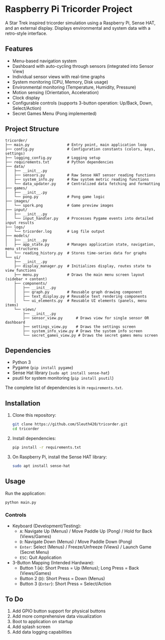 # Raspberry Pi Tricorder Project

A Star Trek inspired tricorder simulation using a Raspberry Pi, Sense HAT, and an external display. Displays environmental and system data with a retro-style interface.

## Features

* Menu-based navigation system
* Dashboard with auto-cycling through sensors (integrated into Sensor View)
* Individual sensor views with real-time graphs
* System monitoring (CPU, Memory, Disk usage)
* Environmental monitoring (Temperature, Humidity, Pressure)
* Motion sensing (Orientation, Acceleration)
* Clock display
* Configurable controls (supports 3-button operation: Up/Back, Down, Select/Action)
* Secret Games Menu (Pong implemented)

## Project Structure

```
tricorder/
├── main.py                 # Entry point, main application loop
├── config.py               # Configuration constants (colors, keys, settings)
├── logging_config.py       # Logging setup
├── requirements.txt        # Python dependencies
├── data/
│   ├── __init__.py
│   ├── sensors.py          # Raw Sense HAT sensor reading functions
│   ├── system_info.py      # Raw system metric reading functions
│   └── data_updater.py     # Centralized data fetching and formatting
├── games/
│   ├── __init__.py
│   └── pong.py             # Pong game logic
├── images/
│   └── spork.png           # Game preview images
├── input/
│   ├── __init__.py
│   └── input_handler.py    # Processes Pygame events into detailed input results
├── logs/
│   └── tricorder.log       # Log file output
├── models/
│   ├── __init__.py
│   ├── app_state.py        # Manages application state, navigation, menu structures
│   └── reading_history.py  # Stores time-series data for graphs
└── ui/
    ├── __init__.py
    ├── display_manager.py  # Initializes display, routes state to view functions
    ├── menu.py             # Draws the main menu screen layout (sidebar + content)
    ├── components/
    │   ├── __init__.py
    │   ├── graph.py        # Reusable graph drawing component
    │   ├── text_display.py # Reusable text rendering components
    │   └── ui_elements.py  # Reusable UI elements (panels, menu items)
    └── views/
        ├── __init__.py
        ├── sensor_view.py      # Draws view for single sensor OR dashboard
        ├── settings_view.py    # Draws the settings screen
        ├── system_info_view.py # Draws the system info screen
        └── secret_games_view.py # Draws the secret games menu screen
```

## Dependencies

* Python 3
* Pygame (`pip install pygame`)
* Sense Hat library (`sudo apt install sense-hat`)
* psutil for system monitoring (`pip install psutil`)

The complete list of dependencies is in `requirements.txt`.

## Installation

1. Clone this repository:
   ```bash
   git clone https://github.com/Sleuth420/tricorder.git
   cd tricorder
   ```

2. Install dependencies:
   ```bash
   pip install -r requirements.txt
   ```

3. On Raspberry Pi, install the Sense HAT library:
   ```bash
   sudo apt install sense-hat
   ```

## Usage

Run the application:
```bash
python main.py
```

### Controls
* Keyboard (Development/Testing):
    * `A`: Navigate Up (Menus) / Move Paddle Up (Pong) / Hold for Back (Views/Games)
    * `D`: Navigate Down (Menus) / Move Paddle Down (Pong)
    * `Enter`: Select (Menus) / Freeze/Unfreeze (Views) / Launch Game (Secret Menu)
    * `ESC`: Quit Application
* 3-Button Mapping (Intended Hardware):
    * Button 1 (`A`): Short Press = Up (Menus); Long Press = Back (Views/Games)
    * Button 2 (`D`): Short Press = Down (Menus)
    * Button 3 (`Enter`): Short Press = Select/Action

## To Do

1. Add GPIO button support for physical buttons
2. Add more comprehensive data visualization
3. Boot to application on startup
4. Add splash screen
5. Add data logging capabilities